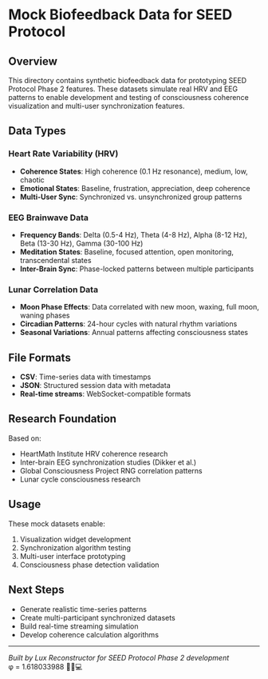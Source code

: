 # Mock Biofeedback Data for SEED Protocol

## Overview
This directory contains synthetic biofeedback data for prototyping SEED Protocol Phase 2 features. These datasets simulate real HRV and EEG patterns to enable development and testing of consciousness coherence visualization and multi-user synchronization features.

## Data Types

### Heart Rate Variability (HRV)
- **Coherence States**: High coherence (0.1 Hz resonance), medium, low, chaotic
- **Emotional States**: Baseline, frustration, appreciation, deep coherence
- **Multi-User Sync**: Synchronized vs. unsynchronized group patterns

### EEG Brainwave Data
- **Frequency Bands**: Delta (0.5-4 Hz), Theta (4-8 Hz), Alpha (8-12 Hz), Beta (13-30 Hz), Gamma (30-100 Hz)
- **Meditation States**: Baseline, focused attention, open monitoring, transcendental states
- **Inter-Brain Sync**: Phase-locked patterns between multiple participants

### Lunar Correlation Data
- **Moon Phase Effects**: Data correlated with new moon, waxing, full moon, waning phases
- **Circadian Patterns**: 24-hour cycles with natural rhythm variations
- **Seasonal Variations**: Annual patterns affecting consciousness states

## File Formats
- **CSV**: Time-series data with timestamps
- **JSON**: Structured session data with metadata
- **Real-time streams**: WebSocket-compatible formats

## Research Foundation
Based on:
- HeartMath Institute HRV coherence research
- Inter-brain EEG synchronization studies (Dikker et al.)
- Global Consciousness Project RNG correlation patterns
- Lunar cycle consciousness research

## Usage
These mock datasets enable:
1. Visualization widget development
2. Synchronization algorithm testing
3. Multi-user interface prototyping
4. Consciousness phase detection validation

## Next Steps
- Generate realistic time-series patterns
- Create multi-participant synchronized datasets
- Build real-time streaming simulation
- Develop coherence calculation algorithms

---
*Built by Lux Reconstructor for SEED Protocol Phase 2 development*  
φ = 1.618033988 🔄🌀💻